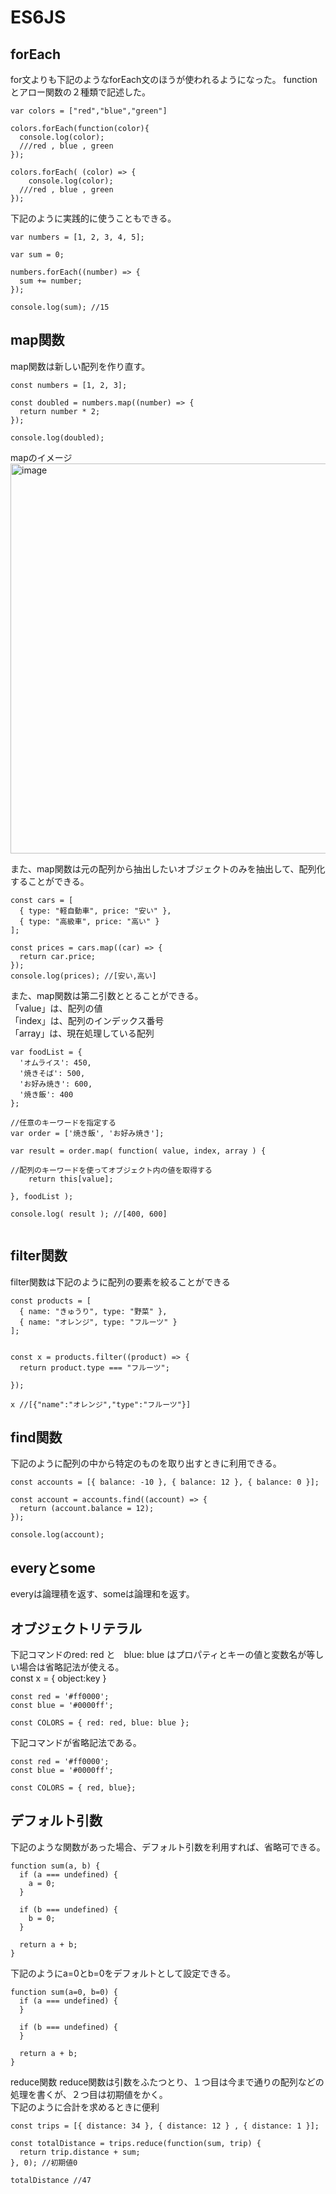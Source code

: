 # ES6JS

## forEach

for文よりも下記のようなforEach文のほうが使われるようになった。
functionとアロー関数の２種類で記述した。
```
var colors = ["red","blue","green"]

colors.forEach(function(color){
  console.log(color); 
  ///red , blue , green
});

colors.forEach( (color) => {
	console.log(color); 
  ///red , blue , green
});
```

下記のように実践的に使うこともできる。
```
var numbers = [1, 2, 3, 4, 5];

var sum = 0;

numbers.forEach((number) => {
  sum += number;
});

console.log(sum); //15
```


## map関数

map関数は新しい配列を作り直す。
```
const numbers = [1, 2, 3];

const doubled = numbers.map((number) => {
  return number * 2;
});

console.log(doubled);
```
mapのイメージ  
<img width="624" alt="image" src="https://user-images.githubusercontent.com/97214466/152744119-6b2fa01a-c275-4736-8b99-b015e61e1f5c.png">  

また、map関数は元の配列から抽出したいオブジェクトのみを抽出して、配列化することができる。
```
const cars = [
  { type: "軽自動車", price: "安い" },
  { type: "高級車", price: "高い" }
];

const prices = cars.map((car) => {
  return car.price;
});
console.log(prices); //[安い,高い]
```
また、map関数は第二引数ととることができる。  
「value」は、配列の値  
「index」は、配列のインデックス番号  
「array」は、現在処理している配列  

```
var foodList = {
  'オムライス': 450,
  '焼きそば': 500,
  'お好み焼き': 600,
  '焼き飯': 400
};
 
//任意のキーワードを指定する
var order = ['焼き飯', 'お好み焼き'];
 
var result = order.map( function( value, index, array ) {
 
//配列のキーワードを使ってオブジェクト内の値を取得する
    return this[value];
 
}, foodList );
 
console.log( result ); //[400, 600]
 
```
## filter関数

filter関数は下記のように配列の要素を絞ることができる
```
const products = [
  { name: "きゅうり", type: "野菜" },
  { name: "オレンジ", type: "フルーツ" }
];


const x = products.filter((product) => {
  return product.type === "フルーツ";
  
}); 

x //[{"name":"オレンジ","type":"フルーツ"}]

```

## find関数

下記のように配列の中から特定のものを取り出すときに利用できる。
```
const accounts = [{ balance: -10 }, { balance: 12 }, { balance: 0 }];

const account = accounts.find((account) => {
  return (account.balance = 12);
});

console.log(account);

```

## everyとsome
everyは論理積を返す、someは論理和を返す。

## オブジェクトリテラル

下記コマンドのred: red と　blue: blue はプロパティとキーの値と変数名が等しい場合は省略記法が使える。  
const x = { object:key }  
```
const red = '#ff0000';
const blue = '#0000ff';

const COLORS = { red: red, blue: blue };
```

下記コマンドが省略記法である。
```
const red = '#ff0000';
const blue = '#0000ff';

const COLORS = { red, blue};
```

## デフォルト引数
下記のような関数があった場合、デフォルト引数を利用すれば、省略可できる。

```
function sum(a, b) {
  if (a === undefined) {
    a = 0; 
  }
  
  if (b === undefined) {
    b = 0; 
  }
  
  return a + b;
}
```
下記のようにa=0とb=0をデフォルトとして設定できる。
```
function sum(a=0, b=0) {
  if (a === undefined) {
  }
  
  if (b === undefined) {
  }
  
  return a + b;
}
```

reduce関数
reduce関数は引数をふたつとり、１つ目は今まで通りの配列などの処理を書くが、２つ目は初期値をかく。  
下記のように合計を求めるときに便利

```
const trips = [{ distance: 34 }, { distance: 12 } , { distance: 1 }];

const totalDistance = trips.reduce(function(sum, trip) {
  return trip.distance + sum;
}, 0); //初期値0

totalDistance //47

```


